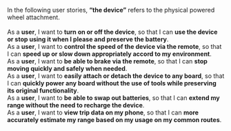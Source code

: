 In the following user stories, __“the device”__ refers to the physical powered wheel attachment.<br><br>
As a __user__, I want to __turn on or off the device__, so that I can __use the device or stop using it when I please and preserve the battery__.<br>
As a __user__, I want to __control the speed of the device via the remote__, so that I can __speed up or slow down appropriately accord to my environment__.<br>
As a __user__, I want to __be able to brake via the remote__, so that I can __stop moving quickly and safely when needed__.<br>
As a __user__, I want to __easily attach or detach the device to any board__, so that I can __quickly power any board without the use of tools while preserving its original functionality__.<br>
As a __user__, I want to __be able to swap out batteries__, so that I can __extend my range without the need to recharge the device__.<br>
As a __user__, I want to __view trip data on my phone__, so that I can __more accurately estimate my range based on my usage on my common routes__.

